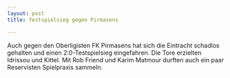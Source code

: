 ```yaml
---
layout: post
title: Testspielsieg gegen Pirmasens

---
```


Auch gegen den Oberligisten FK Pirmasens hat sich die Eintracht schadlos gehalten und einen 2:0-Testspielsieg eingefahren. Die Tore erzielten Idrissou und Kittel. Mit Rob Friend und Karim Matmour durften auch ein paar Reservisten Spielpraxis sammeln.


